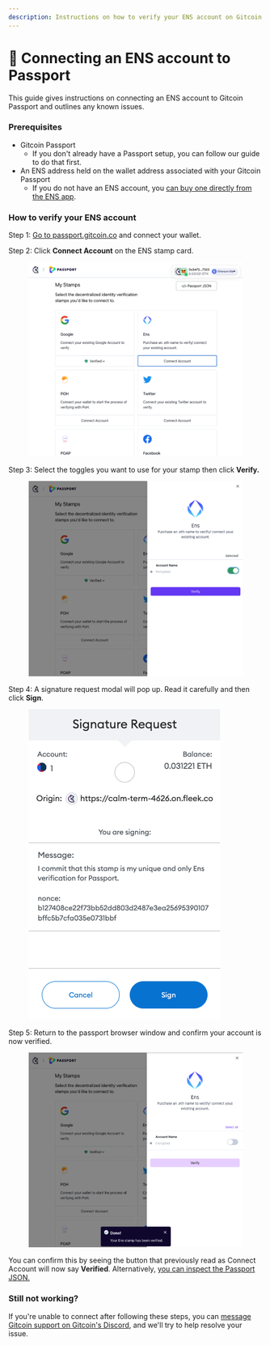 ```yaml
---
description: Instructions on how to verify your ENS account on Gitcoin Passport.
---
```


# 🔌 Connecting an ENS account to Passport

This guide gives instructions on connecting an ENS account to Gitcoin Passport and outlines any known issues.

### Prerequisites

* Gitcoin Passport
  * If you don't already have a Passport setup, you can follow our guide to do that first.
* An ENS address held on the wallet address associated with your Gitcoin Passport
  * If you do not have an ENS account, you [can buy one directly from the ENS app](https://app.ens.domains/).

### How to verify your ENS account

Step 1: [Go to passport.gitcoin.co](https://passport.gitcoin.co/) and connect your wallet.

Step 2: Click **Connect Account** on the ENS stamp card.

<figure><img src="../../.gitbook/assets/ens-one.png" alt=""><figcaption></figcaption></figure>

Step 3: Select the toggles you want to use for your stamp then click **Verify.**

<figure><img src="../../.gitbook/assets/ens-three.png" alt=""><figcaption></figcaption></figure>

Step 4: A signature request modal will pop up. Read it carefully and then click **Sign**.

<figure><img src="../../.gitbook/assets/ens-four.png" alt=""><figcaption></figcaption></figure>

Step 5: Return to the passport browser window and confirm your account is now verified.

<figure><img src="../../.gitbook/assets/ens-five.png" alt=""><figcaption></figcaption></figure>

You can confirm this by seeing the button that previously read as Connect Account will now say **Verified**. Alternatively, [you can inspect the Passport JSON.](../commonly-asked-passport-questions/how-to-access-your-passport-json.md)

### Still not working?

If you're unable to connect after following these steps, you can [message Gitcoin support on Gitcoin's Discord](https://discord.gg/b5PEjyVFXT), and we'll try to help resolve your issue.
